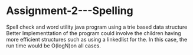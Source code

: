 # Assignment-2---Spelling
Spell check and word utility java program using a trie based data structure
Better Implementtation of the program could involve the children having more efficient structures such as using a linkedlist for the. In this case, the run time would be O(logN)on all cases.
